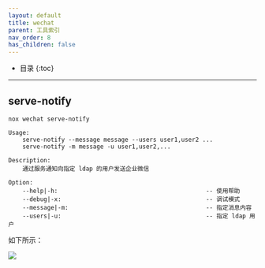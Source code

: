 ```yaml
---
layout: default
title: wechat
parent: 工具索引
nav_order: 8
has_children: false
---
```


*  目录
{:toc}

---

## serve-notify
`nox wechat serve-notify`

```shell
Usage:
    serve-notify --message message --users user1,user2 ...
    serve-notify -m message -u user1,user2,...

Description:
    通过服务通知向指定 ldap 的用户发送企业微信

Option:
    --help|-h:                                          -- 使用帮助
    --debug|-x:                                         -- 调试模式
    --message|-m:                                       -- 指定消息内容
    --users|-u:                                         -- 指定 ldap 用户
```

如下所示：

![](https://chuquan-public-r-001.oss-cn-shanghai.aliyuncs.com/nox/nox-wechat-serve-notify.gif)